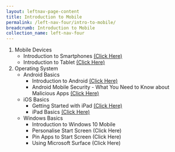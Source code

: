 ```yaml
---
layout: leftnav-page-content
title: Introduction to Mobile
permalink: /left-nav-four/intro-to-mobile/
breadcrumb: Introduction to Mobile
collection_name: left-nav-four
---
```


1. Mobile Devices
    * Introduction to Smartphones [(Click Here)](http://www.gcflearnfree.org/typing)
    * Introduction to Tablet [(Click Here)](http://www.gcflearnfree.org/typing)
2. Operating System
    * Android Basics
        * Introduction to Android [(Click Here)](http://www.gcflearnfree.org/typing)
        * Android Mobile Security - What You Need to Know about Malicious Apps [(Click Here)](http://www.gcflearnfree.org/typing)
    * iOS Basics
        * Getting Started with iPad [(Click Here)](http://www.gcflearnfree.org/typing)
        * iPad Basics [(Click Here)](http://www.gcflearnfree.org/typing)
    * Windows Basics
        * Introduction to Windows 10 Mobile
        * Personalise Start Screen (Click Here)
        * Pin Apps to Start Screen (Click Here)
        * Using Microsoft Surface (Click Here)
